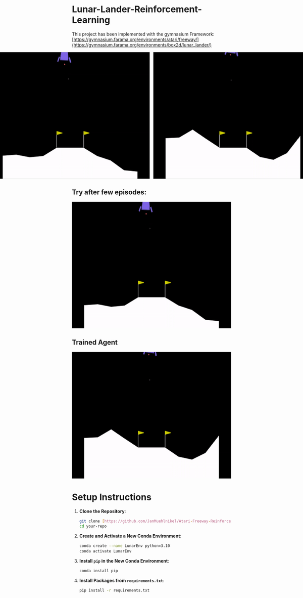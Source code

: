 # Lunar-Lander-Reinforcement-Learning

This project has been implemented with the gymnasium Framework: [https://gymnasium.farama.org/environments/atari/freeway/](https://gymnasium.farama.org/environments/box2d/lunar_lander/)


<!DOCTYPE html>
<html lang="en">
<head>
    <meta charset="UTF-8">
    <meta name="viewport" content="width=device-width, initial-scale=1.0">
    <title>Side by Side Images</title>
    <style>
        .container {
            display: flex;
            justify-content: center;
            gap: 10px; /* Adjust space between images */
        }
        .container img {
            border: 1px solid #ccc; /* Optional: adds a border around images */
        }
    </style>
</head>
<body>
    <div class="container">
        <img src="data/images/ep_100.gif" alt="Successful Try" width="600" height="400">
        <img src="data/images/final.gif" alt="Bad Try" width="600" height="400">
    </div>
</body>
</html>

## Try after few episodes:
<img src="data/images/ep_100.gif" alt="Successful Try" width="600" height="400">
<br>

## Trained Agent
<img src="data/images/final.gif" alt="Bad Try" width="600" height="400">
<br>

# Setup Instructions

1. **Clone the Repository**:
    ```bash
    git clone [https://github.com/JanMuehlnikel/Atari-Freeway-Reinforcement-Learning](https://github.com/JanMuehlnikel/Lunar-Lander-Reinforcement-Learning)
    cd your-repo
    ```

2. **Create and Activate a New Conda Environment**:
    ```bash
    conda create --name LunarEnv python=3.10
    conda activate LunarEnv

3. **Install `pip` in the New Conda Environment**:
    ```bash
    conda install pip
    ```

4. **Install Packages from `requirements.txt`**:
    ```bash
    pip install -r requirements.txt
    ```
